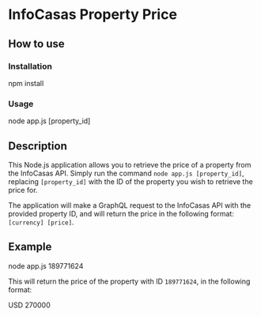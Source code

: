 # InfoCasas Property Price

## How to use

### Installation

npm install


### Usage

node app.js [property_id]

## Description

This Node.js application allows you to retrieve the price of a property from the InfoCasas API. Simply run the command `node app.js [property_id]`, replacing `[property_id]` with the ID of the property you wish to retrieve the price for.

The application will make a GraphQL request to the InfoCasas API with the provided property ID, and will return the price in the following format: `[currency] [price]`.

## Example

node app.js 189771624


This will return the price of the property with ID `189771624`, in the following format:

USD 270000


